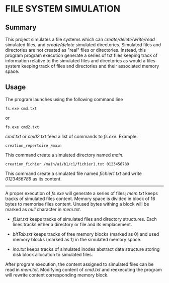 # FILE SYSTEM SIMULATION


## Summary
This project simulates a file systems which can *create/delete/write/read* simulated files, and *create/delete* simulated directories. Simulated files and directories are not created as "real" files or directories. Instead, this program program execution generate a series of txt files keeping track of information relative to the simulated files and directories as would a files system keeping track of files and directories and their associated memory space. 


## Usage
The program launches using the following command line 
```
fs.exe cmd.txt
```
or
```
fs.exe cmd2.txt
```

*cmd.txt* or *cmd2.txt* feed a list of commands to *fs.exe*. Example: 

```
creation_repertoire /main
```
This command create a simulated directory named *main*. 
```
creation_fichier /main/a1/b1/c1/fichier1.txt 0123456789
```
This command create a simulated file named *fichier1.txt* and write *0123456789* as its content.  

-------
A proper execution of *fs.exe* will generate a series of files;
*mem.txt* keeps tracks of simulated files content. Memory space is divided in block of 16 bytes to memorise files content. Unused bytes withing a block will be marked as *null* character in *mem.txt*. 

- *fList.txt* keeps tracks of simulated files and directory structures. Each lines tracks either a directory or file and its emplacement. 

- *bitTab.txt* keeps tracks of free memory blocks (marked as 0) and used memory blocks (marked as 1) in the simulated memory space. 

- *ino.txt* keeps tracks of simulated inodes abstract data structure storing disk block allocation to simulated files. 

After program execution, the content assigned to simulated files can be read in *mem.txt*. Modifying content of *cmd.txt* and reexecuting the program will rewrite content corresponding memory block. 